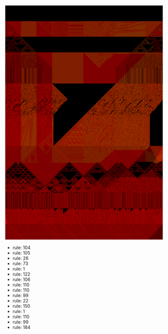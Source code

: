 ![photo](./output.png) 
 * rule: 104
* rule: 105
* rule: 26
* rule: 73
* rule: 1
* rule: 122
* rule: 106
* rule: 110
* rule: 110
* rule: 99
* rule: 22
* rule: 150
* rule: 1
* rule: 110
* rule: 99
* rule: 184
